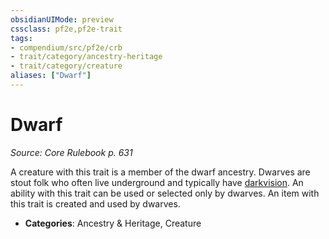 ```yaml
---
obsidianUIMode: preview
cssclass: pf2e,pf2e-trait
tags:
- compendium/src/pf2e/crb
- trait/category/ancestry-heritage
- trait/category/creature
aliases: ["Dwarf"]
---
```

# Dwarf  
*Source: Core Rulebook p. 631*  

A creature with this trait is a member of the dwarf ancestry. Dwarves are stout folk who often live underground and typically have [darkvision](../abilities/darkvision.md). An ability with this trait can be used or selected only by dwarves. An item with this trait is created and used by dwarves.

- **Categories**: Ancestry & Heritage, Creature